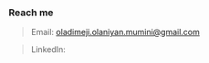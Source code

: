 ### Reach me
> Email: oladimeji.olaniyan.mumini@gmail.com

> LinkedIn:

<!---
jjjeorgee/jjjeorgee is a ✨ special ✨ repository because its `README.md` (this file) appears on your GitHub profile.
You can click the Preview link to take a look at your changes.
--->

